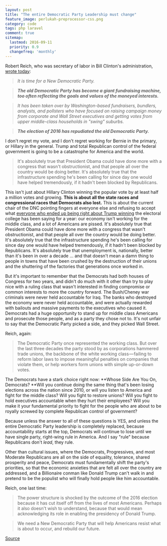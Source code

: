 ```yaml
---
layout: post
title: "The entire Democratic Party Leadership must change"
feature_image: perlukah-preprocessor-css.png
category: code
tags: php laravel 
comment: true
sitemap:
  lastmod: 2016-09-11
  priority: 0.9
  changefreq: 'monthly'
---  
```


Robert Reich, who was secretary of labor in Bill Clinton's administration, [wrote today][1]:

> _It is time for a New Democratic Party._

> **_The old Democratic Party has become a giant fundraising machine, too often reflecting the goals and values of the moneyed interests._**

> _It has been taken over by Washington-based fundraisers, bundlers, analysts, and pollsters who have focused on raising campaign money from corporate and Wall Street executives and getting votes from upper middle-class households in "swing" suburbs._

> **_The election of 2016 has repudiated the old Democratic Party._**

I don't regret my vote, and I don't regret working for Bernie in the primary, or Hillary in the general. Trump and total Republican control of the federal government is going to be a catastrophe for America and the world.

> It's absolutely true that President Obama could have done more with a congress that wasn't obstructionist, and that people all over the country would be doing better. It's absolutely true that the infrastructure spending he's been calling for since day one would have helped tremendously, if it hadn't been blocked by Republicans.

This isn't just about Hillary Clinton winning the popular vote by at least half a million votes and growing. **This is about all the state races and congressional races that Democrats also lost.** This is about the current chair of the DNC pointing fingers at everyone else and refusing to accept what [everyone who ended up being right about Trump winning][2] the electoral college has been saying for a year: our economy isn't working for the middle class, and a lot of Americans are pissed. It's absolutely true that President Obama could have done more with a congress that wasn't obstructionist, and that people all over the country would be doing better. It's absolutely true that the infrastructure spending he's been calling for since day one would have helped tremendously, if it hadn't been blocked by Republicans. It's absolutely true that unemployment is, nationally, better than it's been in over a decade … and that doesn't mean a damn thing to people in towns that have been crushed by the destruction of their unions and the shuttering of the factories that generations once worked in.

But it's important to remember that the Democrats had both houses of Congress for two years, and didn't do much with it other than try to play nice with a ruling class that wasn't interested in finding compromise or common interests to more the country forward. The Bush/Cheney war criminals were never held accountable for Iraq. The banks who destroyed the economy were never held accountable, and were actually rewarded with bailouts and massive payments to the executives who caused it. Democrats had a huge opportunity to stand up for middle class Americans and prosecute those people, and as a party they chose not to. It's not unfair to say that the Democratic Party picked a side, and they picked Wall Street.

Reich, again:

> The Democratic Party once represented the working class. But over the last three decades the party stood by as corporations hammered trade unions, the backbone of the white working class — failing to reform labor laws to impose meaningful penalties on companies that violate them, or help workers form unions with simple up-or-down votes.

The Democrats have a stark choice right now: **Whose Side Are You On, Democrats? **Will you continue doing the same thing that's been losing elections across the nation since 2010, or will you listen to America and fight for the middle class? Will you fight to restore unions? Will you fight to hold executives accountable when they hurt their employees? Will you make it your fundamental priority to fight for the people who are about to be royally screwed by complete Republican control of government?

Because unless the answer to all of these questions is YES, and unless the entire Democratic Party leadership is completely replaced, because accountability starts at the top, Democrats will continue to lose until we have single party, right-wing rule in America. And I say "rule" because Republicans don't _lead_, they rule.

Other than cultural issues, where the Democrats, Progressives, and most Moderate Republicans are all on the side of equality, tolerance, shared prosperity and peace, Democrats must fundamentally shift the party's priorities, so that the economic anxieties that are felt all over the country are addressed, and a Billionaire conman like Donald Trump can't walk in and pretend to be the populist who will finally hold people like him accountable.

Reich, one last time:

> The power structure is shocked by the outcome of the 2016 election because it has cut itself off from the lives of most Americans. Perhaps it also doesn't wish to understand, because that would mean acknowledging its role in enabling the presidency of Donald Trump.

> We need a New Democratic Party that will help Americans resist what is about to occur, and rebuild our future.

[Source](https://medium.com/@wilw/the-entire-democratic-party-leadership-must-change-7ce6ed8ebc5a "Permalink to The entire Democratic Party Leadership must change. – Medium")

[1]: http://robertreich.org/post/153088763715
[2]: https://www.washingtonpost.com/news/the-fix/wp/2016/11/11/prediction-professor-who-called-trumps-big-win-also-made-another-forecast-trump-will-be-impeached/
  
